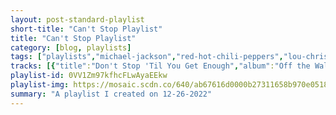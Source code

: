 ```yaml
---
layout: post-standard-playlist
short-title: "Can't Stop Playlist"
title: "Can't Stop Playlist"
category: [blog, playlists]
tags: ["playlists","michael-jackson","red-hot-chili-peppers","lou-christie","dmx","mc-hammer","buffalo-springfield","the-supremes","four-tops","journey","sinakho-dance-band","frankie-valli","green-day","modern-english","dead-kennedys","kiss","elvis-presley"]
tracks: [{"title":"Don't Stop 'Til You Get Enough","album":"Off the Wall","artists":"Michael Jackson"},{"title":"Can't Stop","album":"By the Way (Deluxe Edition)","artists":"Red Hot Chili Peppers"},{"title":"LIGHTNING STRIKES","album":"LOU CHRISTIE \"LIVE FROM THE BOTTOM LINE\"","artists":"Lou Christie"},{"title":"Ruff Ryders' Anthem","album":"It's Dark And Hell Is Hot","artists":"DMX"},{"title":"U Can't Touch This","album":"Please Hammer Don't Hurt 'Em","artists":"MC Hammer"},{"title":"For What It's Worth","album":"Buffalo Springfield","artists":"Buffalo Springfield"},{"title":"Stop! In The Name Of Love - Single Version","album":"More Hits By The Supremes","artists":"The Supremes"},{"title":"I Can't Help Myself (Sugar Pie, Honey Bunch)","album":"Four Tops Second Album","artists":"Four Tops"},{"title":"Don't Stop Believin'","album":"Escape (Bonus Track Version)","artists":"Journey"},{"title":"Let the Beat Go","album":"Nyathela Kancane","artists":"Sinakho Dance Band"},{"title":"Can't Take My Eyes off You","album":"The Very Best of Frankie Valli & The 4 Seasons","artists":"Frankie Valli"},{"title":"J.A.R. (Jason Andrew Relva)","album":"International Superhits!","artists":"Green Day"},{"title":"I Melt with You","album":"After the Snow","artists":"Modern English"},{"title":"Kinky Sex Makes the World Go 'Round","album":"Give Me Convenience or Give Me Death","artists":"Dead Kennedys"},{"title":"What Makes The World Go Round","album":"Unmasked","artists":"KISS"},{"title":"Can't Help Falling in Love","album":"Blue Hawaii","artists":"Elvis Presley"}]
playlist-id: 0VV1Zm97kfhcFLwAyaEEkw
playlist-img: https://mosaic.scdn.co/640/ab67616d0000b27311658b970e0518be491871dfab67616d0000b2737027294551db4fda68b5ddacab67616d0000b273de1af2785a83cc660155a0c4ab67616d0000b273e8fc325372218dc10e2c85f4
summary: "A playlist I created on 12-26-2022"
---
```

